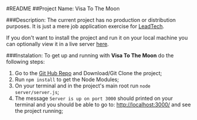 #README
##Project Name: Visa To The Moon

###Description:
The current project has no production or distribution purposes. It is just a mere job application exercise for [LeadTech](https://leadtech.com/).

If you don't want to install the project and run it on your local machine you can optionally view it in a live server [here](https://young-harbor-93714.herokuapp.com/).

###Instalation:
To get up and running with **Visa To The Moon** do the following steps:

1. Go to the [Git Hub Repo](https://github.com/nunobreis/LeadTech) and Download/Git Clone the project;
2. Run `npm install` to get the Node Modules;
3. On your terminal and in the project's main root run `node server/server.js`; 
4. The message `Server is up on port 3000` should printed on your terminal and you should be able to go to: [http://localhost:3000/](http://localhost:3000/) and see the project running;
